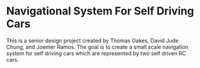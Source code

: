 # Navigational System For Self Driving Cars
This is a senior design project created by Thomas Oakes, David Jude Chung, and Joemer Ramos. The goal is to create a small scale navigation system for self driving cars which are represented by two self driven RC cars.
